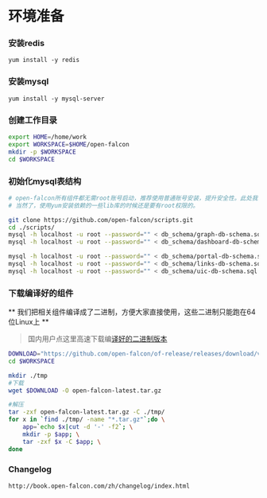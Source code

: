 # 环境准备

### 安装redis
	yum install -y redis

### 安装mysql
	yum install -y mysql-server

### 创建工作目录
```bash
export HOME=/home/work
export WORKSPACE=$HOME/open-falcon
mkdir -p $WORKSPACE
cd $WORKSPACE
```

### 初始化mysql表结构
```bash
# open-falcon所有组件都无需root账号启动，推荐使用普通账号安装，提升安全性。此处我们使用普通账号：work来安装部署所有组件
# 当然了，使用yum安装依赖的一些lib库的时候还是要有root权限的。

git clone https://github.com/open-falcon/scripts.git
cd ./scripts/
mysql -h localhost -u root --password="" < db_schema/graph-db-schema.sql
mysql -h localhost -u root --password="" < db_schema/dashboard-db-schema.sql

mysql -h localhost -u root --password="" < db_schema/portal-db-schema.sql
mysql -h localhost -u root --password="" < db_schema/links-db-schema.sql
mysql -h localhost -u root --password="" < db_schema/uic-db-schema.sql
```


### 下载编译好的组件
** 我们把相关组件编译成了二进制，方便大家直接使用，这些二进制只能跑在64位Linux上 **

> 国内用户点这里高速下载编[译好的二进制版本](http://pan.baidu.com/s/1eR1cNj8)

```bash
DOWNLOAD="https://github.com/open-falcon/of-release/releases/download/v0.1.0/open-falcon-v0.1.0.tar.gz"
cd $WORKSPACE

mkdir ./tmp
#下载
wget $DOWNLOAD -O open-falcon-latest.tar.gz

#解压
tar -zxf open-falcon-latest.tar.gz -C ./tmp/
for x in `find ./tmp/ -name "*.tar.gz"`;do \
    app=`echo $x|cut -d '-' -f2`; \
    mkdir -p $app; \
    tar -zxf $x -C $app; \
done
```

### Changelog

	http://book.open-falcon.com/zh/changelog/index.html
